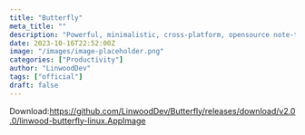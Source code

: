 ```yaml
---
title: "Butterfly"
meta_title: ""
description: "Powerful, minimalistic, cross-platform, opensource note-taking app"
date: 2023-10-16T22:52:00Z
image: "/images/image-placeholder.png"
categories: ["Productivity"]
author: "LinwoodDev"
tags: ["official"]
draft: false
---
```


Download:https://github.com/LinwoodDev/Butterfly/releases/download/v2.0.0/linwood-butterfly-linux.AppImage
